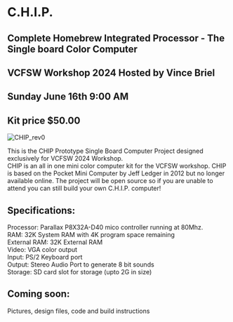 # C.H.I.P.
## Complete Homebrew Integrated Processor - The Single board Color Computer
## VCFSW Workshop 2024 Hosted by Vince Briel
## Sunday June 16th 9:00 AM
## Kit price $50.00

![CHIP_rev0](https://github.com/Retrotink/C.H.I.P./assets/121696513/23ce4798-8502-41de-a011-b178df0d9dc2)


This is the CHIP Prototype Single Board Computer Project designed exclusively for VCFSW 2024 Workshop. <br>
CHIP is an all in one mini color computer kit for the VCFSW workshop. CHIP is based on the Pocket Mini Computer by Jeff Ledger in 2012 but no longer available online. 
The project will be open source so if you are unable to attend you can still build your own C.H.I.P. computer!

## Specifications:

Processor: Parallax P8X32A-D40 mico controller running at 80Mhz. <br>
RAM: 32K System RAM with 4K program space remaining <br>
External RAM: 32K External RAM <br>
Video: VGA color output<br>
Input: PS/2 Keyboard port<br>
Output: Stereo Audio Port to generate 8 bit sounds<br>
Storage: SD card slot for storage (upto 2G in size)<br>

## Coming soon: <br>
Pictures, design files, code and build instructions<br>



